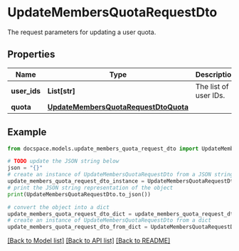 # UpdateMembersQuotaRequestDto

The request parameters for updating a user quota.

## Properties

Name | Type | Description | Notes
------------ | ------------- | ------------- | -------------
**user_ids** | **List[str]** | The list of user IDs. | [optional] 
**quota** | [**UpdateMembersQuotaRequestDtoQuota**](UpdateMembersQuotaRequestDtoQuota.md) |  | [optional] 

## Example

```python
from docspace.models.update_members_quota_request_dto import UpdateMembersQuotaRequestDto

# TODO update the JSON string below
json = "{}"
# create an instance of UpdateMembersQuotaRequestDto from a JSON string
update_members_quota_request_dto_instance = UpdateMembersQuotaRequestDto.from_json(json)
# print the JSON string representation of the object
print(UpdateMembersQuotaRequestDto.to_json())

# convert the object into a dict
update_members_quota_request_dto_dict = update_members_quota_request_dto_instance.to_dict()
# create an instance of UpdateMembersQuotaRequestDto from a dict
update_members_quota_request_dto_from_dict = UpdateMembersQuotaRequestDto.from_dict(update_members_quota_request_dto_dict)
```
[[Back to Model list]](../README.md#documentation-for-models) [[Back to API list]](../README.md#documentation-for-api-endpoints) [[Back to README]](../README.md)


